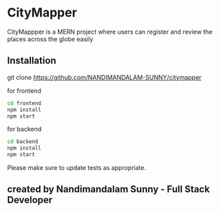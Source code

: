 # CityMapper

CityMappper is a MERN project where users can register and review the places across the globe easily

## Installation

git clone https://github.com/NANDIMANDALAM-SUNNY/citymapper

for frontend
```bash
cd frontend
npm install
npm start
```

for backend
```bash
cd backend
npm install
npm start
```


Please make sure to update tests as appropriate.

## created by Nandimandalam Sunny - Full Stack Developer
